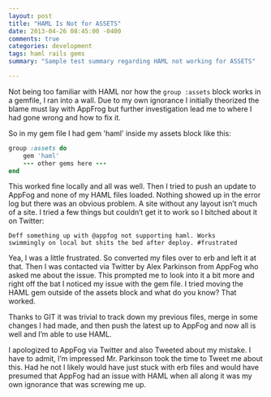 ```yaml
---
layout: post
title: "HAML Is Not for ASSETS"
date: 2013-04-26 08:45:00 -0400
comments: true
categories: development
tags: haml rails gems
summary: "Sample test summary regarding HAML not working for ASSETS"

---
```

Not being too familiar with HAML nor how the ```group :assets``` block works in a gemfile, I ran into a wall. Due to my own ignorance I initially theorized the blame must lay with AppFrog but further investigation lead me to where I had gone wrong and how to fix it.<!-- more -->

So in my gem file I had gem 'haml' inside my assets block like this:

``` ruby
group :assets do
    gem 'haml'
    --- other gems here ---
end
```

This worked fine locally and all was well. Then I tried to push an update to AppFog and none of my HAML files loaded. Nothing showed up in the error log but there was an obvious problem. A site without any layout isn’t much of a site. I tried a few things but couldn’t get it to work so I bitched about it on Twitter:

``` plain
Deff something up with @appfog not supporting haml. Works 
swimmingly on local but shits the bed after deploy. #frustrated
```

Yea, I was a little frustrated. So converted my files over to erb and left it at that. Then I was contacted via Twitter by Alex Parkinson from AppFog who asked me about the issue. This prompted me to look into it a bit more and right off the bat I noticed my issue with the gem file. I tried moving the HAML gem outside of the assets block and what do you know? That worked.

Thanks to GIT it was trivial to track down my previous files, merge in some changes I had made, and then push the latest up to AppFog and now all is well and I’m able to use HAML.

I apologized to AppFog via Twitter and also Tweeted about my mistake. I have to admit, I’m impressed Mr. Parkinson took the time to Tweet me about this. Had he not I likely would have just stuck with erb files and would have presumed that AppFog had an issue with HAML when all along it was my own ignorance that was screwing me up.